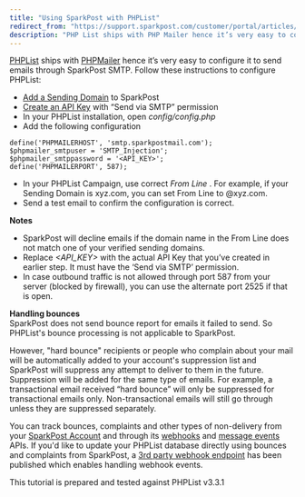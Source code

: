```yaml
---
title: "Using SparkPost with PHPList"
redirect_from: "https://support.sparkpost.com/customer/portal/articles/2782464-using-sparkpost-with-phplist"
description: "PHP List ships with PHP Mailer hence it’s very easy to configure it to send emails through Spark Post SMTP Follow these instructions to configure PHP List Add a Sending Domain to Spark Post Create an API Key with Send via SMTP permission In your PHP List installation open config..."
---
```


[PHPList](http://phplist.org) ships with [PHPMailer](https://github.com/PHPMailer/PHPMailer) hence it’s very easy to configure it to send emails through SparkPost SMTP. Follow these instructions to configure PHPList:

*   [Add a Sending Domain](https://support.sparkpost.com/customer/portal/articles/1933318-creating-sending-domains) to SparkPost
*   [Create an API Key](https://support.sparkpost.com/customer/portal/articles/1933377-create-api-keys) with “Send via SMTP” permission
*   In your PHPList installation, open *config/config.php*
*   Add the following configuration

```
define('PHPMAILERHOST', 'smtp.sparkpostmail.com');
$phpmailer_smtpuser = 'SMTP_Injection';
$phpmailer_smtppassword = '<API_KEY>';
define('PHPMAILERPORT', 587);
```

*   In your PHPList Campaign, use correct *From Line*     . For example, if your Sending Domain is xyz.com, you can set From Line to <NAME>@xyz.com. 
*   Send a test email to confirm the configuration is correct. 

**Notes**

*   SparkPost will decline emails if the domain name in the From Line does not match one of your verified sending domains. 
*   Replace *<API_KEY>* with the actual API Key that you’ve created in earlier step. It must have the ‘Send via SMTP’ permission. 
*   In case outbound traffic is not allowed through port 587 from your server (blocked by firewall), you can use the alternate port 2525 if that is open.

**Handling bounces**        
SparkPost does not send bounce report for emails it failed to send. So PHPList's bounce processing is not applicable to SparkPost. 

However, "hard bounce" recipients or people who complain about your mail will be automatically added to your account's suppression list and SparkPost will suppress any attempt to deliver to them in the future. Suppression will be added for the same type of emails. For example, a transactional email received “hard bounce” will only be suppressed for transactional emails only. Non-transactional emails will still go through unless they are suppressed separately.  

You can track bounces, complaints and other types of non-delivery from your [SparkPost Account](https://app.sparkpost.com) and through its [webhooks](https://support.sparkpost.com/customer/portal/articles/1929974-defining-webhooks) and [message events](https://developers.sparkpost.com/api/message-events.html) APIs. If you'd like to update your PHPList database directly using bounces and complaints from SparkPost, a [3rd party webhook endpoint](https://gist.github.com/cgsmith/db8c8a2e3ad435abc6694a15f42e9bca) has been published which enables handling webhook events.

This tutorial is prepared and tested against PHPList v3.3.1